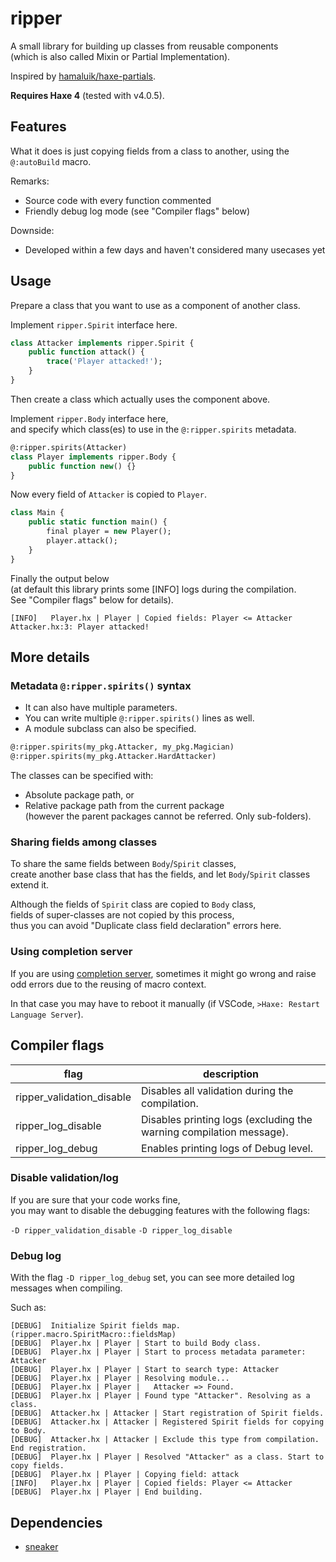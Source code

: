 # ripper

A small library for building up classes from reusable components  
(which is also called Mixin or Partial Implementation).

Inspired by [hamaluik/haxe-partials](https://github.com/hamaluik/haxe-partials).

**Requires Haxe 4** (tested with v4.0.5).


## Features

What it does is just copying fields from a class to another, using the `@:autoBuild` macro.

Remarks:

- Source code with every function commented
- Friendly debug log mode (see "Compiler flags" below)

Downside:

- Developed within a few days and haven't considered many usecases yet


## Usage

Prepare a class that you want to use as a component of another class.

Implement `ripper.Spirit` interface here.

```haxe
class Attacker implements ripper.Spirit {
	public function attack() {
		trace('Player attacked!');
	}
}
```

Then create a class which actually uses the component above.

Implement `ripper.Body` interface here,  
and specify which class(es) to use in the `@:ripper.spirits` metadata.

```haxe
@:ripper.spirits(Attacker)
class Player implements ripper.Body {
	public function new() {}
}
```

Now every field of `Attacker` is copied to `Player`.

```haxe
class Main {
	public static function main() {
		final player = new Player();
		player.attack();
	}
}
```

Finally the output below  
(at default this library prints some [INFO] logs during the compilation.  
 See "Compiler flags" below for details).

```
[INFO]   Player.hx | Player | Copied fields: Player <= Attacker
Attacker.hx:3: Player attacked!
```

## More details

### Metadata `@:ripper.spirits()` syntax

- It can also have multiple parameters.
- You can write multiple `@:ripper.spirits()` lines as well.
- A module subclass can also be specified.

```haxe
@:ripper.spirits(my_pkg.Attacker, my_pkg.Magician)
@:ripper.spirits(my_pkg.Attacker.HardAttacker)
```

The classes can be specified with:
- Absolute package path, or
- Relative package path from the current package  
(however the parent packages cannot be referred. Only sub-folders).

### Sharing fields among classes

To share the same fields between `Body`/`Spirit` classes,  
create another base class that has the fields, and let `Body`/`Spirit` classes extend it.

Although the fields of `Spirit` class are copied to `Body` class,  
fields of super-classes are not copied by this process,  
thus you can avoid "Duplicate class field declaration" errors here.

### Using completion server

If you are using [completion server](https://haxe.org/manual/cr-completion-server.html),
sometimes it might go wrong and raise odd errors due to the reusing of macro context.

In that case you may have to reboot it manually (if VSCode, `>Haxe: Restart Language Server`).


## Compiler flags

|flag|description|
|---|---|
|ripper_validation_disable|Disables all validation during the compilation.|
|ripper_log_disable|Disables printing logs (excluding the warning compilation message).|
|ripper_log_debug|Enables printing logs of Debug level.|

### Disable validation/log

If you are sure that your code works fine,  
you may want to disable the debugging features with the following flags:

`-D ripper_validation_disable`
`-D ripper_log_disable`

### Debug log

With the flag `-D ripper_log_debug` set, you can see more detailed log messages when compiling.

Such as:

```
[DEBUG]  Initialize Spirit fields map. (ripper.macro.SpiritMacro::fieldsMap)
[DEBUG]  Player.hx | Player | Start to build Body class.
[DEBUG]  Player.hx | Player | Start to process metadata parameter: Attacker
[DEBUG]  Player.hx | Player | Start to search type: Attacker
[DEBUG]  Player.hx | Player | Resolving module...
[DEBUG]  Player.hx | Player |   Attacker => Found.
[DEBUG]  Player.hx | Player | Found type "Attacker". Resolving as a class.
[DEBUG]  Attacker.hx | Attacker | Start registration of Spirit fields.
[DEBUG]  Attacker.hx | Attacker | Registered Spirit fields for copying to Body.
[DEBUG]  Attacker.hx | Attacker | Exclude this type from compilation. End registration.
[DEBUG]  Player.hx | Player | Resolved "Attacker" as a class. Start to copy fields.
[DEBUG]  Player.hx | Player | Copying field: attack
[INFO]   Player.hx | Player | Copied fields: Player <= Attacker
[DEBUG]  Player.hx | Player | End building.
```

## Dependencies

- [sneaker](https://github.com/fal-works/sneaker)
